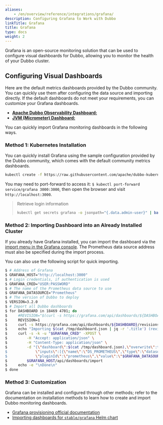 ```yaml
---
aliases:
    - /en/overview/reference/integrations/grafana/
description: Configuring Grafana to Work with Dubbo
linkTitle: Grafana
title: Grafana
type: docs
weight: 2
---
```


Grafana is an open-source monitoring solution that can be used to configure visual dashboards for Dubbo, allowing you to monitor the health of your Dubbo cluster.

## Configuring Visual Dashboards

Here are the default metrics dashboards provided by the Dubbo community. You can quickly use them after configuring the data source and importing directly. If the default dashboards do not meet your requirements, you can customize your Grafana dashboards.

* [**Apache Dubbo Observability Dashboard:**](https://grafana.com/grafana/dashboards/18469)
* [**JVM (Micrometer) Dashboard:**](https://grafana.com/grafana/dashboards/4701)

You can quickly import Grafana monitoring dashboards in the following ways.

### Method 1: Kubernetes Installation

You can quickly install Grafana using the sample configuration provided by the Dubbo community, which comes with the default community metrics dashboards.

```bash
kubectl create -f https://raw.githubusercontent.com/apache/dubbo-kubernetes/master/deploy/kubernetes/grafana.yaml
```

You may need to port-forward to access it: `$ kubectl port-forward service/grafana 3000:3000`, then open the browser and visit `http://localhost:3000`.

> Retrieve login information
> ```bash
> kubectl get secrets grafana -o jsonpath="{.data.admin-user}" | base64 --decode ; echo && kubectl get secrets grafana -o jsonpath="{.data.admin-password}" | base64 --decode ; echo
> ```

### Method 2: Importing Dashboard into an Already Installed Cluster

If you already have Grafana installed, you can import the dashboard via the [import menu in the Grafana console](https://grafana.com/docs/grafana/v8.4/dashboards/export-import/#importing-a-dashboard). The Prometheus data source address must also be specified during the import process.

You can also use the following script for quick importing.

```sh
$ # Address of Grafana
$ GRAFANA_HOST="http://localhost:3000"
$ # Login credentials, if authentication is used
$ GRAFANA_CRED="USER:PASSWORD"
$ # The name of the Prometheus data source to use
$ GRAFANA_DATASOURCE="Prometheus"
$ # The version of Dubbo to deploy
$ VERSION=3.2.0
$ # Import all Dubbo dashboards
$ for DASHBOARD in 18469 4701; do
$     #REVISION="$(curl -s https://grafana.com/api/dashboards/${DASHBOARD}/revisions -s | jq ".items[] | select(.description | contains(\"${VERSION}\")) | .revision")"
$     REVISION=1
$     curl -s https://grafana.com/api/dashboards/${DASHBOARD}/revisions/${REVISION}/download > /tmp/dashboard.json
$     echo "Importing $(cat /tmp/dashboard.json | jq -r '.title') (revision ${REVISION}, id ${DASHBOARD})..."
$     curl -s -k -u "$GRAFANA_CRED" -XPOST \
$         -H "Accept: application/json" \
$         -H "Content-Type: application/json" \
$         -d "{\"dashboard\":$(cat /tmp/dashboard.json),\"overwrite\":true, \
$             \"inputs\":[{\"name\":\"DS_PROMETHEUS\",\"type\":\"datasource\", \
$             \"pluginId\":\"prometheus\",\"value\":\"$GRAFANA_DATASOURCE\"}]}" \
$         $GRAFANA_HOST/api/dashboards/import
$     echo -e "\nDone\n"
$ done
```

### Method 3: Customization
Grafana can be installed and configured through other methods; refer to the documentation on installation methods to learn how to create and import Dubbo monitoring dashboards.
* [Grafana provisioning official documentation](https://grafana.com/docs/grafana/latest/administration/provisioning/#dashboards)
* [Importing dashboards for `stable/grafana` Helm chart](https://github.com/helm/charts/tree/master/stable/grafana#import-dashboards)

